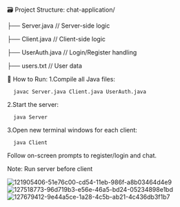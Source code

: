 🗃️ Project Structure:
chat-application/

├── Server.java        // Server-side logic

├── Client.java        // Client-side logic

├── UserAuth.java      // Login/Register handling

├── users.txt          // User data


🚀 How to Run:
1.Compile all Java files:
      
      javac Server.java Client.java UserAuth.java

2.Start the server:

      java Server

3.Open new terminal windows for each client:

      java Client

Follow on-screen prompts to register/login and chat.

Note: Run server before client

![121905406-51e76c00-cd54-11eb-986f-a8b03464d4e9](https://github.com/user-attachments/assets/13b3600a-ec77-4276-84f0-888256788bbb)
![127518773-96d719b3-e56e-46a5-bd24-05234898e1bd](https://github.com/user-attachments/assets/03c28a36-6f34-434b-af46-bc4455a607b6)
![127679412-9e44a5ce-1a28-4c5b-ab21-4c436db3f1b7](https://github.com/user-attachments/assets/3b4597bb-d54f-4e5e-89cb-3793cd006b72)
